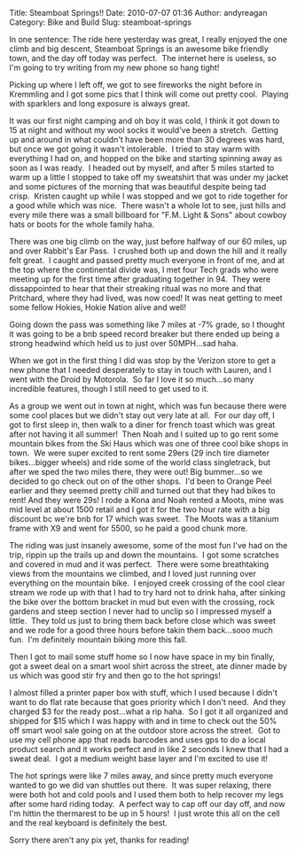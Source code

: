 Title: Steamboat Springs!!
Date: 2010-07-07 01:36
Author: andyreagan
Category: Bike and Build
Slug: steamboat-springs

In one sentence: The ride here yesterday was great, I really enjoyed the
one climb and big descent, Steamboat Springs is an awesome bike friendly
town, and the day off today was perfect.  The internet here is useless,
so I'm going to try writing from my new phone so hang tight!

Picking up where I left off, we got to see fireworks the night before in
Kremmling and I got some pics that I think will come out pretty cool. 
Playing with sparklers and long exposure is always great.

It was our first night camping and oh boy it was cold, I think it got
down to 15 at night and without my wool socks it would've been a
stretch.  Getting up and around in what couldn't have been more than 30
degrees was hard, but once we got going it wasn't intolerable.  I tried
to stay warm with everything I had on, and hopped on the bike and
starting spinning away as soon as I was ready.  I headed out by myself,
and after 5 miles started to warm up a little I stopped to take off my
sweatshirt that was under my jacket and some pictures of the morning
that was beautiful despite being tad crisp.  Kristen caught up while I
was stopped and we got to ride together for a good while which was
nice.  There wasn't a whole lot to see, just hills and every mile there
was a small billboard for "F.M. Light & Sons" about cowboy hats or boots
for the whole family haha.

There was one big climb on the way, just before halfway of our 60 miles,
up and over Rabbit's Ear Pass.  I crushed both up and down the hill and
it really felt great.  I caught and passed pretty much everyone in front
of me, and at the top where the continental divide was, I met four Tech
grads who were meeting up for the first time after graduating together
in 94.  They were dissappointed to hear that their streaking ritual was
no more and that Pritchard, where they had lived, was now coed! It was
neat getting to meet some fellow Hokies, Hokie Nation alive and well!

Going down the pass was something like 7 miles at -7% grade, so I
thought it was going to be a bnb speed record breaker but there ended up
being a strong headwind which held us to just over 50MPH...sad haha.

When we got in the first thing I did was stop by the Verizon store to
get a new phone that I needed desperately to stay in touch with Lauren,
and I went with the Droid by Motorola.  So far I love it so much...so
many incredible features, though I still need to get used to it.

As a group we went out in town at night, which was fun because there
were some cool places but we didn't stay out very late at all.  For our
day off, I got to first sleep in, then walk to a diner for french toast
which was great after not having it all summer!  Then Noah and I suited
up to go rent some mountain bikes from the Ski Haus which was one of
three cool bike shops in town.  We were super excited to rent some 29ers
(29 inch tire diameter bikes...bigger wheels) and ride some of the world
class singletrack, but after we sped the two miles there, they were out!
Big bummer...so we decided to go check out on of the other shops.  I'd
been to Orange Peel earlier and they seemed pretty chill and turned out
that they had bikes to rent! And they were 29s! I rode a Kona and Noah
rented a Moots, mine was mid level at about 1500 retail and I got it for
the two hour rate with a big discount bc we're bnb for 17 which was
sweet.  The Moots was a titanium frame with X9 and went for 5500, so he
paid a good chunk more.

The riding was just insanely awesome, some of the most fun I've had on
the trip, rippin up the trails up and down the mountains.  I got some
scratches and covered in mud and it was perfect.  There were some
breathtaking views from the mountains we climbed, and I loved just
running over everything on the mountain bike.  I enjoyed creek crossing
of the cool clear stream we rode up with that I had to try hard not to
drink haha, after sinking the bike over the bottom bracket in mud but
even with the crossing, rock gardens and steep section I never had to
unclip so I impressed myself a little.  They told us just to bring them
back before close which was sweet and we rode for a good three hours
before takin them back...sooo much fun.  I'm definitely mountain biking
more this fall.

Then I got to mail some stuff home so I now have space in my bin
finally, got a sweet deal on a smart wool shirt across the street, ate
dinner made by us which was good stir fry and then go to the hot
springs!

I almost filled a printer paper box with stuff, which I used because I
didn't want to do flat rate because that goes priority which I don't
need.  And they charged \$3 for the ready post...what a rip haha.  So I
got it all organized and shipped for \$15 which I was happy with and in
time to check out the 50% off smart wool sale going on at the outdoor
store across the street.  Got to use my cell phone app that reads
barcodes and uses gps to do a local product search and it works perfect
and in like 2 seconds I knew that I had a sweat deal.  I got a medium
weight base layer and I'm excited to use it!

The hot springs were like 7 miles away, and since pretty much everyone
wanted to go we did van shuttles out there.  It was super relaxing,
there were both hot and cold pools and I used them both to help recover
my legs after some hard riding today.  A perfect way to cap off our day
off, and now I'm hittin the thermarest to be up in 5 hours!  I just
wrote this all on the cell and the real keyboard is definitely the best.

Sorry there aren't any pix yet, thanks for reading!
